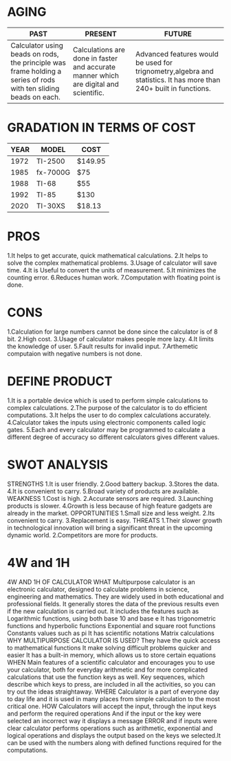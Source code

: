 # AGING
| PAST | PRESENT | FUTURE |
|---|---|---|
|Calculator using beads on rods, the principle was frame holding a series of rods with ten sliding beads on each.|Calculations are done in faster and accurate manner which are digital and scientific.| Advanced features would be used for trignometry,algebra and statistics. It has more than 240+ built in functions.|                                      
# GRADATION IN TERMS OF COST
|YEAR|MODEL|COST|
|-------------------------|-----------------------|--------------|
|1972|TI-2500|$149.95|
|1985|fx-7000G|$75|
|1988|TI-68|$55|
|1992|TI-85|$130|
|2020 |TI-30XS|$18.13|
# PROS
1.It helps to get accurate, quick mathematical calculations.
2.It helps to solve the complex mathematical problems.
3.Usage of calculator will save time.
4.It is Useful to convert the units of measurement.
5.It minimizes the counting error.
6.Reduces human work.
7.Computation with floating point is done.
# CONS
1.Calculation for large numbers cannot be done since the calculator is of 8 bit.
2.High cost.
3.Usage of calculator makes people more lazy.
4.It limits the knowledge of user.
5.Fault results for invalid input.
7.Arthemetic computaion with negative numbers is not done. 
# DEFINE PRODUCT        
1.It is a portable device which is used to perform simple calculations to complex calculations.
2.The purpose of the calculator is to do efficient computations.
3.It helps the user to do complex calculations accurately.
4.Calculator takes the inputs using electronic components called logic gates.
5.Each and every calculator may be programmed to calculate a different degree of accuracy so different calculators gives different  values.
# SWOT ANALYSIS   
STRENGTHS
1.It is user friendly.
2.Good battery backup.
3.Stores the data.
4.It is convenient to carry.
5.Broad variety of products are available. 
WEAKNESS
1.Cost is high.
2.Accurate sensors are required.
3.Launching products is slower.
4.Growth is less because of high feature gadgets are already in the market.
OPPORTUNITIES
1.Small size and less weight.
2.Its convenient to carry.
3.Replacement is easy.
THREATS
1.Their slower growth in technological innovation will bring a significant threat in the upcoming dynamic world.
2.Competitors are more for products.
# 4W and 1H
4W AND 1H OF CALCULATOR
WHAT 
Multipurpose calculator is an electronic calculator, designed to calculate problems in science, engineering and mathematics. They are widely used in both educational and professional fields.
It generally stores the data of the previous results even if the new calculation is carried out.
It includes the features such as
Logarithmic functions, using both base 10 and base e
It has trigonometric functions and hyperbolic functions
Exponential and square root functions
Constants values such as pi 
It has scientific notations
Matrix calculations  
WHY MULTIPURPOSE CALCULATOR IS USED?
They have the quick access to mathematical functions
It make solving difficult problems quicker and easier
It has a built-in memory, which allows us to store certain equations
WHEN
Main features of a scientific calculator and encourages you to use your calculator, both for
everyday arithmetic and for more complicated calculations that use the function keys as well.
Key sequences, which describe which keys to press, are included in all the activities, so you
can try out the ideas straightaway.
WHERE
Calculator is a part of everyone day to day life and it is used in many places from simple
calculation to the most critical one.
HOW
Calculators will accept the input, through the input keys and perform the required operations
And if the input or the key were selected an incorrect way it displays a message ERROR and if inputs were clear calculator performs operations such as arithmetic, exponential and logical operations and displays the output based on the keys we selected.It can be used with the numbers along with defined functions required for the computations.

















